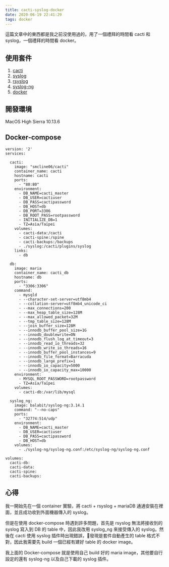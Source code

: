 ```yaml
---
title: cacti-syslog-docker
date: 2020-06-19 22:41:29
tags: docker 
---
```

  這篇文章中的東西都是我之前沒使用過的，用了一個禮拜的時間看 cacti 和 syslog，一個禮拜的時間看 docker。
<!--more-->

## 使用套件
  1. [cacti](https://github.com/scline/docker-cacti.git)
  2. [syslog](https://github.com/Cacti/plugin_syslog)
  3. [rsyslog](https://github.com/rsyslog/rsyslog-docker)
  3. [syslog-ng](https://hub.docker.com/r/balabit/syslog-ng/)
  4. [docker](https://www.docker.com/)

## 開發環境
  MacOS High Sierra 10.13.6

## Docker-compose
```
version: '2'
services:

  cacti:
    image: "smcline06/cacti"
    container_name: cacti
    hostname: cacti
    ports:
      - "80:80"
    environment:
      - DB_NAME=cacti_master
      - DB_USER=cactiuser
      - DB_PASS=cactipassword
      - DB_HOST=db
      - DB_PORT=3306
      - DB_ROOT_PASS=rootpassword
      - INITIALIZE_DB=1
      - TZ=Asia/Taipei
    volumes:
      - cacti-data:/cacti
      - cacti-spine:/spine
      - cacti-backups:/backups
      - ./syslog:/cacti/plugins/syslog
    links:
      - db
  
  db:
    image: maria
    container_name: cacti_db
    hostname: db
    ports:
      - "3306:3306"
    command:
      - mysqld
      - --character-set-server=utf8mb4
      - --collation-server=utf8mb4_unicode_ci
      - --max_connections=200
      - --max_heap_table_size=128M
      - --max_allowed_packet=32M
      - --tmp_table_size=128M
      - --join_buffer_size=128M
      - --innodb_buffer_pool_size=1G
      - --innodb_doublewrite=ON
      - --innodb_flush_log_at_timeout=3
      - --innodb_read_io_threads=32
      - --innodb_write_io_threads=16
      - --innodb_buffer_pool_instances=9
      - --innodb_file_format=Barracuda
      - --innodb_large_prefix=1
      - --innodb_io_capacity=5000
      - --innodb_io_capacity_max=10000
    environment:
      - MYSQL_ROOT_PASSWORD=rootpassword
      - TZ=Asia/Taipei
    volumes:
      - cacti-db:/var/lib/mysql

  syslog_ng:
    image: balabit/syslog-ng:3.14.1
    command: "--no-caps"
    ports:
      - "32774:514/udp"
    environment:
      - DB_NAME=cacti_master
      - DB_USER=cactiuser
      - DB_PASS=cactipassword
      - DB_HOST=db
    volumes:
      - ./syslog-ng/syslog-ng.conf:/etc/syslog-ng/syslog-ng.conf

volumes:
  cacti-db:
  cacti-data:
  cacti-spine:
  cacti-backups:
```

## 心得
  我一開始先在一個 container 實驗，將 cacti + rsyslog + mariaDB 通通安裝在裡面，並且成功收到外面機器傳入的 syslog。

但是在使用 docker-compose 時遇到許多問題，首先是 rsyslog 無法將接收到的 syslog 寫入到 DB 的 table 中，因此我改用 syslog_ng 來接受傳入的 syslog。然後在 cacti 使用 syslog 插件時出現錯誤，發現是套件自動產生的 table 格式不對，因此我需要先 build 一個已經有建好 table 的 docker image。

我上面的 Docker-compose 就是使用自己 build 好的 maria image，其他要自行設定的還有 syslog-ng 以及自己下載的 syslog 插件。

